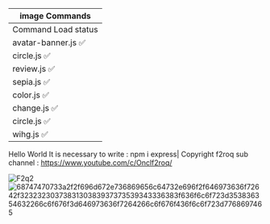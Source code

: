 |         image Commands         |
|--------------------------------|
|     Command       Load status  |
| avatar-banner.js  ✅           |
| circle.js         ✅           |
| review.js         ✅           |
| sepia.js          ✅           |
| color.js          ✅           |
| change.js         ✅           |
| circle.js         ✅           |
| wihg.js           ✅           |
Hello World
It is necessary to write : npm i express|
Copyright f2roq sub channel : https://www.youtube.com/c/Onclf2roq/

![F2q2](https://user-images.githubusercontent.com/97564562/194639848-9bdb5873-04e3-4f6a-ae73-5e11c73f282b.png)
![68747470733a2f2f696d672e736869656c64732e696f2f646973636f72642f3232323037383130383937373539343336383f636f6c6f723d353836354632266c6f676f3d646973636f7264266c6f676f436f6c6f723d7768697465](https://user-images.githubusercontent.com/97564562/194720891-95921091-150a-431a-b6fd-ffa84585282d.svg)
